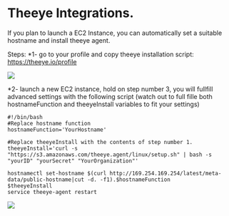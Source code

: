 # Theeye Integrations.

If you plan to launch a EC2 Instance, you can automatically set a suitable hostname and install theeye agent.

Steps:
*1- go to your profile and copy theeye installation script: https://theeye.io/profile

![](https://github.com/theeye-io-team/theeye-docs/blob/master/integrations/images/theeye-agentInstallation.png)


*2- launch a new EC2 instance, hold on step number 3, you will fullfill advanced settings with the following script (watch out to full fille both hostnameFunction and theeyeInstall variables to fit your settings)


```
#!/bin/bash
#Replace hostname function
hostnameFunction='YourHostname'

#Replace theeyeInstall with the contents of step number 1.
theeyeInstall='curl -s "https://s3.amazonaws.com/theeye.agent/linux/setup.sh" | bash -s "yourID" "yourSecret" "YourOrganization"' 

hostnamectl set-hostname $(curl http://169.254.169.254/latest/meta-data/public-hostname|cut -d. -f1).$hostnameFunction
$theeyeInstall
service theeye-agent restart

```

![](https://github.com/theeye-io-team/theeye-docs/blob/master/integrations/images/advancedLaunch.png)




